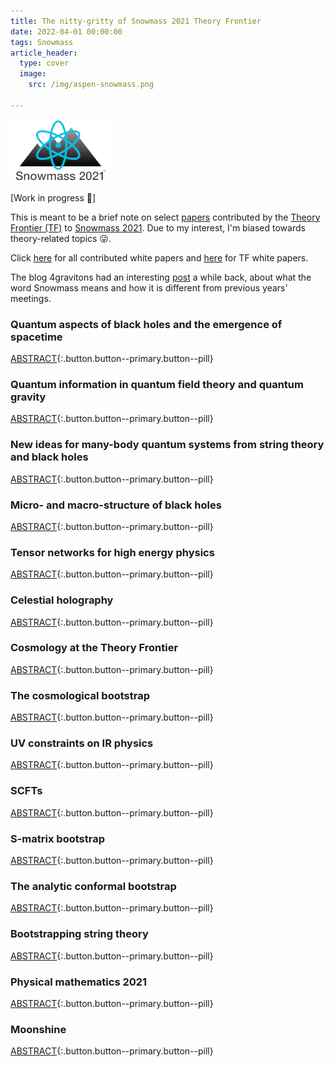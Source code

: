 ```yaml
---
title: The nitty-gritty of Snowmass 2021 Theory Frontier
date: 2022-04-01 00:00:00
tags: Snowmass
article_header: 
  type: cover
  image: 
    src: /img/aspen-snowmass.png
    
---
```


![Snowmass2021](/img/snowmass21.png)

\[Work in progress 🚧\]

This is meant to be a brief note on select [papers](https://snowmass21.org/submissions/tf) contributed by the [Theory Frontier (TF)](https://snowmass21.org/theory/start) to [Snowmass 2021](https://snowmass21.org/). Due to my interest, I'm biased towards theory-related topics 😜.

<!--more-->

Click [here](https://snowmass21.org/submissions/start) for all contributed white papers and [here](https://docs.google.com/spreadsheets/d/1-uCMKtRlK5p3HdW3vmW-mtR79g5YoGDGJEN4v54AgOs/edit#gid=1399758376) for TF white papers.

The blog 4gravitons had an interesting [post](https://4gravitons.com/2022/03/18/of-snowmass-and-sagex/) a while back, about what the word Snowmass means and how it is different from previous years' meetings.

### Quantum aspects of black holes and the emergence of spacetime 
[ABSTRACT](https://arxiv.org/abs/2201.03096){:.button.button--primary.button--pill}

### Quantum information in quantum field theory and quantum gravity 
[ABSTRACT](https://arxiv.org/abs/2203.07117){:.button.button--primary.button--pill}

### New ideas for many-body quantum systems from string theory and black holes 
[ABSTRACT](https://arxiv.org/abs/2203.04718){:.button.button--primary.button--pill}

### Micro- and macro-structure of black holes 
[ABSTRACT](https://arxiv.org/abs/2203.04981){:.button.button--primary.button--pill}

### Tensor networks for high energy physics 
[ABSTRACT](https://arxiv.org/abs/2203.04902){:.button.button--primary.button--pill}

### Celestial holography 
[ABSTRACT](https://arxiv.org/abs/2111.11392){:.button.button--primary.button--pill}

### Cosmology at the Theory Frontier 
[ABSTRACT](https://arxiv.org/abs/2203.07629){:.button.button--primary.button--pill}

### The cosmological bootstrap
[ABSTRACT](https://arxiv.org/abs/2203.08121){:.button.button--primary.button--pill}

### UV constraints on IR physics 
[ABSTRACT](https://arxiv.org/abs/2203.06805){:.button.button--primary.button--pill}

### SCFTs 
[ABSTRACT](https://arxiv.org/abs/2202.07683){:.button.button--primary.button--pill}

### S-matrix bootstrap 
[ABSTRACT](https://arxiv.org/abs/2203.02421){:.button.button--primary.button--pill}

### The analytic conformal bootstrap 
[ABSTRACT](https://arxiv.org/abs/2202.11012){:.button.button--primary.button--pill}

### Bootstrapping string theory 
[ABSTRACT](https://arxiv.org/abs/2202.07163){:.button.button--primary.button--pill}

### Physical mathematics 2021 
[ABSTRACT](https://arxiv.org/abs/2203.05078){:.button.button--primary.button--pill}

### Moonshine 
[ABSTRACT](https://arxiv.org/abs/2201.13321){:.button.button--primary.button--pill}
